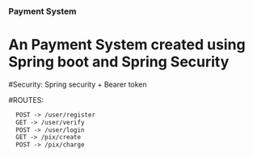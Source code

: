 ### Payment System

# An Payment System created using Spring boot and Spring Security

#Security: Spring security + Bearer token

#ROUTES:
  
```markdown
  POST -> /user/register
  GET -> /user/verify
  POST -> /user/login
  GET -> /pix/create
  POST -> /pix/charge
```
